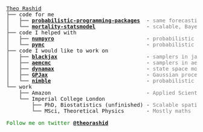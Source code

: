 <pre style="font-family:Menlo,'DejaVu Sans Mono',consolas,'Courier New',monospace"><a href="https://theorashid.github.io/">Theo Rashid</a>
<span style="color: #808080; text-decoration-color: #808080">┣━━ </span>code for me
<span style="color: #808080; text-decoration-color: #808080">┃   ┣━━ </span><span style="font-weight: bold"><a href="https://github.com/theorashid/probabilistic-programming-packages">probabilistic-programming-packages</a></span>  - <span style="color: #808080; text-decoration-color: #808080">same forecasting model, different PPLs</span>
<span style="color: #808080; text-decoration-color: #808080">┃   ┗━━ </span><span style="font-weight: bold"><a href="https://github.com/theorashid/mortality-statsmodel">mortality-statsmodel</a></span>                - <span style="color: #808080; text-decoration-color: #808080">scalable, Bayesian spatiotemporal models for mortality</span>
<span style="color: #808080; text-decoration-color: #808080">┣━━ </span>code I helped with
<span style="color: #808080; text-decoration-color: #808080">┃   ┣━━ </span><span style="font-weight: bold"><a href="https://github.com/pyro-ppl/numpyro">numpyro</a></span>                             - <span style="color: #808080; text-decoration-color: #808080">probabilistic programming, jax backend</span>
<span style="color: #808080; text-decoration-color: #808080">┃   ┗━━ </span><span style="font-weight: bold"><a href="https://github.com/pymc-devs/pymc">pymc</a></span>                                - <span style="color: #808080; text-decoration-color: #808080">probabilistic programming, aesara backend</span>
<span style="color: #808080; text-decoration-color: #808080">┣━━ </span>code I would like to work on
<span style="color: #808080; text-decoration-color: #808080">┃   ┣━━ </span><span style="font-weight: bold"><a href="https://github.com/blackjax-devs/blackjax">blackjax</a></span>                            - <span style="color: #808080; text-decoration-color: #808080">samplers in jax</span>
<span style="color: #808080; text-decoration-color: #808080">┃   ┣━━ </span><span style="font-weight: bold"><a href="https://github.com/aesara-devs/aemcmc">aemcmc</a></span>                              - <span style="color: #808080; text-decoration-color: #808080">samplers in aesara</span>
<span style="color: #808080; text-decoration-color: #808080">┃   ┣━━ </span><span style="font-weight: bold"><a href="https://github.com/probml/dynamax">dynamax</a></span>                             - <span style="color: #808080; text-decoration-color: #808080">state space models in jax</span>
<span style="color: #808080; text-decoration-color: #808080">┃   ┣━━ </span><span style="font-weight: bold"><a href="https://github.com/thomaspinder/GPJax">GPJax</a></span>                               - <span style="color: #808080; text-decoration-color: #808080">Gaussian processes in jax</span>
<span style="color: #808080; text-decoration-color: #808080">┃   ┗━━ </span><span style="font-weight: bold"><a href="https://github.com/nimble-dev/nimble">nimble</a></span>                              - <span style="color: #808080; text-decoration-color: #808080">probabilistic programming in R, customisable samplers</span>
<span style="color: #808080; text-decoration-color: #808080">┗━━ </span>work
<span style="color: #808080; text-decoration-color: #808080">    ┣━━ </span>Amazon                              - <span style="color: #808080; text-decoration-color: #808080">Applied Scientist intern, probabilistic forecasting</span>
<span style="color: #808080; text-decoration-color: #808080">    ┗━━ </span>Imperial College London
<span style="color: #808080; text-decoration-color: #808080">        ┣━━ </span>PhD, Biostatistics (unfinished) - <span style="color: #808080; text-decoration-color: #808080">Scalable spatiotemporal mortality modelling</span>
<span style="color: #808080; text-decoration-color: #808080">        ┗━━ </span>MSci, Theoretical Physics       - <span style="color: #808080; text-decoration-color: #808080">Mostly maths</span>

<span style="color: #008000; text-decoration-color: #008000">Follow me on twitter </span><span style="color: #008000; text-decoration-color: #008000; font-weight: bold"><a href="https://twitter.com/theorashid">@theorashid</a></span>
</pre>
